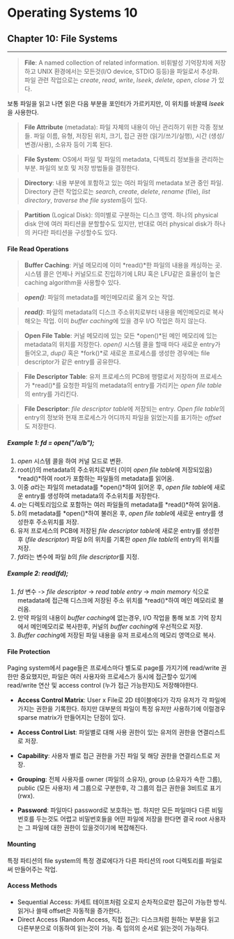 # Operating Systems 10
## Chapter 10: File Systems
<hr>

> **File**: A named collection of related information. 비휘발성 기억장치에 저장하고 UNIX 환경에서는 모든것(I/O device, STDIO 등등)을 파일로서 추상화. 파일 관련 작업으로는 *create*, *read*, *write*, *lseek*, *delete*, *open*, *close* 가 있다.

보통 파일을 읽고 나면 읽은 다음 부분을 포인터가 가르키지만, 이 위치를 바꿀때 *lseek*을 사용한다.

> **File Attribute** (metadata): 파일 자체의 내용이 아닌 관리하기 위한 각종 정보들. 파일 이름, 유형, 저장된 위치, 크기, 접근 권한 (읽기/쓰기/실행), 시간 (생성/변경/사용), 소유자 등이 기록 된다.

> **File System**: OS에서 파일 및 파일의 metadata, 디렉토리 정보들을 관리하는 부분. 파일의 보호 및 저장 방법들을 결정한다.

> **Directory**: 내용 부분에 포함하고 있는 여러 파일의 metadata 보관 중인 파일. Directory 관련 작업으로는 *search*, *create*, *delete*, *rename* (file), *list directory*, *traverse the file system*등이 있다.

> **Partition** (Logical Disk): 의미별로 구분하는 디스크 영역. 하나의 physical disk 안에 여러 파티션을 분할할수도 있지만, 반대로 여러 physical disk가 하나의 커다란 파티션을 구성할수도 있다.

#### File Read Operations

> **Buffer Caching**: 커널 메모리에 이미 *read()*한 파일의 내용을 캐싱하는 곳. 시스템 콜은 언제나 커널모드로 진입하기에 LRU 혹은 LFU같은 효율성이 높은 caching algorithm을 사용할수 있다.

> ***open()***: 파일의 metadata를 메인메모리로 옮겨 오는 작업.

> ***read()***: 파일의 metadata의 디스크 주소위치로부터 내용을 메인메모리로 복사해오는 작업. 이미 *buffer caching*에 있을 경우 I/O 작업은 하지 않는다.

> **Open File Table**: 커널 메모리에 있는 모든 *open()*된 메인 메모리에 있는 metadata의 위치를 저장한다. *open()* 시스템 콜을 할때 마다 새로운 entry가 들어오고, *dup()* 혹은 *fork()*로 새로운 프로세스를 생성한 경우에는 file descriptor가 같은 entry를 공유한다.

> **File Descriptor Table**: 유저 프로세스의 PCB에 행렬로서 저장하며 프로세스가 *read()*를 요청한 파일의 metadata의 entry를 가리키는 *open file table*의 entry를 가리킨다.

> **File Descriptor**: *file descriptor table*에 저장되는 entry. *Open file table*의 entry의 정보와 현재 프로세스가 어디까지 파일을 읽었는지를 표기하는 *offset*도 저장한다.

##### Example 1: *fd = open("/a/b");*

1. *open* 시스템 콜을 하여 커널 모드로 변환.
2. root(/)의 metadata의 주소위치로부터 (이미 *open file table*에 저장되있음) *read()*하여 root가 포함하는 파일들의 metadata를 읽어옴.
3. 이중 *a*라는 파일의 metadata를 *open()*하여 읽어온 후, *open file table*에 새로운 entry를 생성하여 metadata의 주소위치를 저장한다.
4. *a*는 디렉토리임으로 포함하는 여러 파일들의 metadata를 *read()*하여 읽어옴.
5. *b*의 metadata를 *open()*하여 불러온 후, *open file table*에 새로운 entry를 생성한후 주소위치를 저장.
6. 유저 프로세스의 PCB에 저장된 *file descriptor table*에 새로운 entry를 생성한 후 (*file descriptor*) 파일 *b*의 위치를 기록한 *open file table*의 entry의 위치를 저장.
7. *fd*라는 변수에 파일 *b*의 *file descriptor*를 지정.

##### Example 2: *read(fd);*

1. *fd* 변수 -> *file descriptor* -> *read table entry* -> *main memory* 식으로 metadata에 접근해 디스크에 저장된 주소 위치를 *read()*하여 메인 메모리로 불러옴.
2. 만약 파일의 내용이 *buffer caching*에 없는경우, I/O 작업을 통해 보조 기억 장치에서 메인메모리로 복사한후, 커널의 *buffer caching*에 우선적으로 저장.
2. *Buffer caching*에 저장된 파일 내용을 유저 프로세스의 메모리 영역으로 복사.

#### File Protection

Paging system에서 page들은 프로세스마다 별도로 page를 가지기에 read/write 권한만 중요했지만, 파일은 여러 사용자와 프로세스가 동시에 접근할수 있기에 read/write 연산 및 access control (누가 접근 가능한지)도 저장해야한다.

- **Access Control Matrix**: User x File로 2D 테이블에다가 각자 유저가 각 파일에 가지는 권한을 기록한다. 하지만 대부분의 파일이 특정 유저만 사용하기에 이럴경우 sparse matrix가 만들어지는 단점이 있다.

- **Access Control List**: 파일별로 대해 사용 권한이 있는 유저의 권한을 연결리스트로 저장.

- **Capability**: 사용자 별로 접근 권한을 가진 파일 및 해당 권한을 연결리스트로 저장.

- **Grouping**: 전체 사용자를 owner (파일의 소유자), group (소유자가 속한 그룹), public (모든 사용자) 세 그룹으로 구분한후, 각 그룹의 접근 권한을 3비트로 표기 (rwx).

- **Password**: 파일마다 password로 보호하는 법. 하지만 모든 파일마다 다른 비밀번호를 두는것도 어렵고 비밀번호들을 어떤 파일에 저장을 한다면 결국 root 사용자는 그 파일에 대한 권한이 있을것이기에 복잡해진다.

#### Mounting

특정 파티션의 file system의 특정 경로에다가 다른 파티션의 root 디렉토리를 파일로써 만들어주는 작업.

#### Access Methods

- Sequential Access: 카세트 테이프처럼 오로지 순차적으로만 접근이 가능한 방식. 읽거나 쓸때 offset은 자동적을 증가한다.
- Direct Access (Random Access, 직접 접근): 디스크처럼 원하는 부분을 읽고 다른부분으로 이동하여 읽는것이 가능. 즉 임의의 순서로 읽는것이 가능하다.

